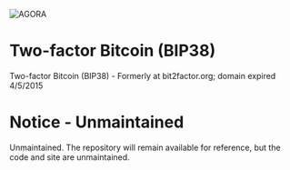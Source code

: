 ![AGORA](https://m.stacker.news/86894)

# Two-factor Bitcoin (BIP38)

Two-factor Bitcoin (BIP38) - Formerly at bit2factor.org; domain expired 4/5/2015

# Notice - Unmaintained
Unmaintained. The repository will remain available for reference, but the code and site are unmaintained.
